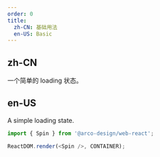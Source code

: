 ```yaml
---
order: 0
title:
  zh-CN: 基础用法
  en-US: Basic
---
```


## zh-CN

一个简单的 loading 状态。

## en-US

A simple loading state.

```js
import { Spin } from '@arco-design/web-react';

ReactDOM.render(<Spin />, CONTAINER);
```
